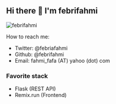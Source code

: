 ## Hi there 👋 I'm febrifahmi
<img src="https://komarev.com/ghpvc/?username=febrifahmi" alt="febrifahmi">

How to reach me:
- Twitter: @febriafahmi
- Github: @febrifahmi
- Email: fahmi_fafa (AT) yahoo (dot) com

### Favorite stack

- Flask (REST API)
- Remix.run (Frontend)
